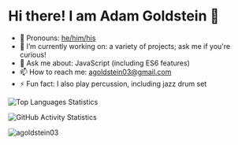 # Hi there! I am Adam Goldstein 👋

- 🧑 Pronouns: [he/him/his](https://www.mypronouns.org/he-him)
- 🔭 I’m currently working on: a variety of projects; ask me if you're curious!
- 💬 Ask me about: JavaScript (including ES6 features)
- 📫 How to reach me: agoldstein03@gmail.com
- ⚡ Fun fact: I also play percussion, including jazz drum set


![Top Languages Statistics](https://github-readme-stats.vercel.app/api/top-langs/?username=agoldstein03)

![GitHub Activity Statistics](https://github-readme-stats.vercel.app/api?username=agoldstein03)

<img src="https://komarev.com/ghpvc/?username=agoldstein03" alt="agoldstein03" /> </p>

